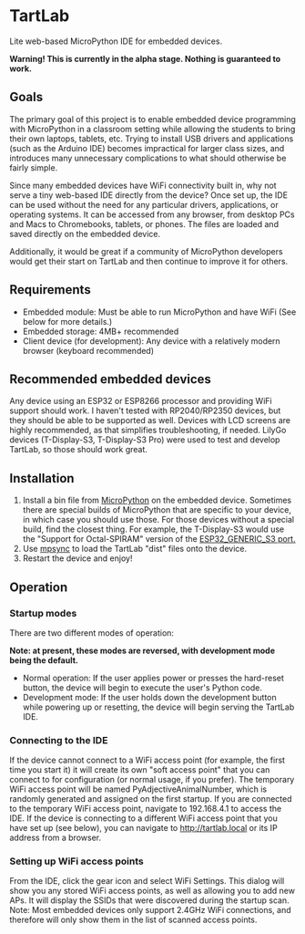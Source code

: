 # TartLab
Lite web-based MicroPython IDE for embedded devices.

**Warning! This is currently in the alpha stage.  Nothing is guaranteed to work.**

## Goals
The primary goal of this project is to enable embedded device programming with MicroPython in a classroom setting while allowing the students to bring their own laptops, tablets, etc.  Trying to install USB drivers and applications (such as the Arduino IDE) becomes impractical for larger class sizes, and introduces many unnecessary complications to what should otherwise be fairly simple.

Since many embedded devices have WiFi connectivity built in, why not serve a tiny web-based IDE directly from the device?  Once set up, the IDE can be used without the need for any particular drivers, applications, or operating systems.  It can be accessed from any browser, from desktop PCs and Macs to Chromebooks, tablets, or phones.  The files are loaded and saved directly on the embedded device.

Additionally, it would be great if a community of MicroPython developers would get their start on TartLab and then continue to improve it for others.

## Requirements
 * Embedded module: Must be able to run MicroPython and have WiFi  (See below for more details.)
 * Embedded storage: 4MB+ recommended
 * Client device (for development): Any device with a relatively modern browser (keyboard recommended)

## Recommended embedded devices
Any device using an ESP32 or ESP8266 processor and providing WiFi support should work.  I haven't tested with RP2040/RP2350 devices, but they should be able to be supported as well.  Devices with LCD screens are highly recommended, as that simplifies troubleshooting, if needed.
LilyGo devices (T-Display-S3, T-Display-S3 Pro) were used to test and develop TartLab, so those should work great.

## Installation
 1. Install a bin file from [MicroPython](https://micropython.org/) on the embedded device.  Sometimes there are special builds of MicroPython that are specific to your device, in which case you should use those.  For those devices without a special build, find the closest thing.  For example, the T-Display-S3 would use the "Support for Octal-SPIRAM" version of the [ESP32_GENERIC_S3 port.](https://www.micropython.org/download/ESP32_GENERIC_S3/)
 2. Use [mpsync](https://github.com/tdhoward/mpsync) to load the TartLab "dist" files onto the device.
 3. Restart the device and enjoy!

## Operation
### Startup modes
There are two different modes of operation:

**Note: at present, these modes are reversed, with development mode being the default.**
 * Normal operation:  If the user applies power or presses the hard-reset button, the device will begin to execute the user's Python code.
 * Development mode:  If the user holds down the development button while powering up or resetting, the device will begin serving the TartLab IDE.

### Connecting to the IDE
If the device cannot connect to a WiFi access point (for example, the first time you start it) it will create its own "soft access point" that you can connect to for configuration (or normal usage, if you prefer).  The temporary WiFi access point will be named PyAdjectiveAnimalNumber, which is randomly generated and assigned on the first startup.  If you are connected to the temporary WiFi access point, navigate to 192.168.4.1 to access the IDE.  If the device is connecting to a different WiFi access point that you have set up (see below), you can navigate to http://tartlab.local or its IP address from a browser.

### Setting up WiFi access points
From the IDE, click the gear icon and select WiFi Settings.  This dialog will show you any stored WiFi access points, as well as allowing you to add new APs.  It will display the SSIDs that were discovered during the startup scan.  Note: Most embedded devices only support 2.4GHz WiFi connections, and therefore will only show them in the list of scanned access points.

